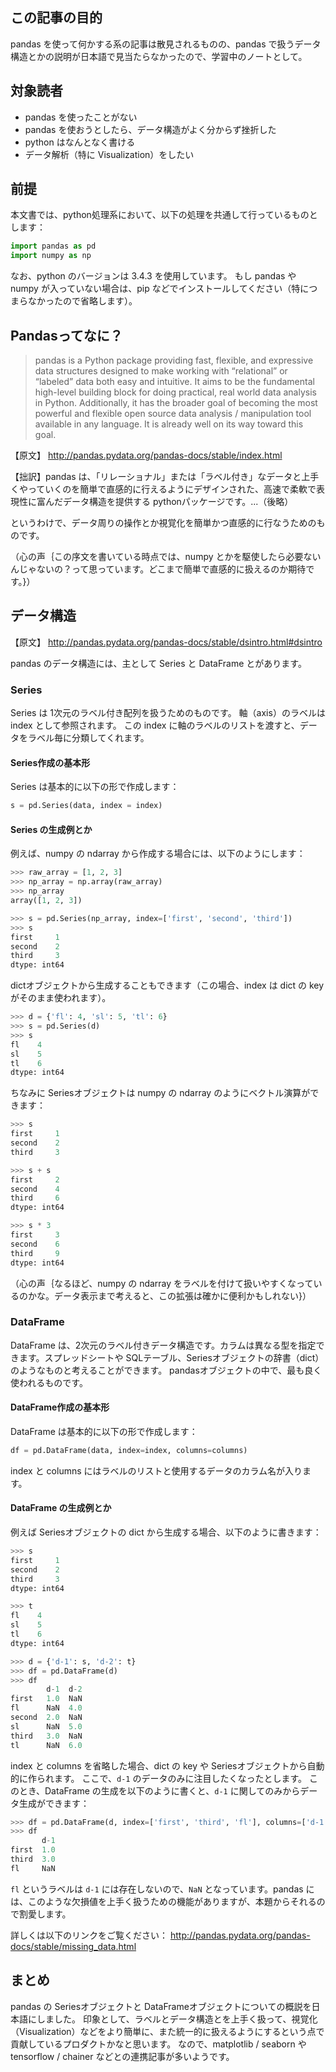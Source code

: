 ## この記事の目的

pandas を使って何かする系の記事は散見されるものの、pandas で扱うデータ構造とかの説明が日本語で見当たらなかったので、学習中のノートとして。

## 対象読者

- pandas を使ったことがない
- pandas を使おうとしたら、データ構造がよく分からず挫折した
- python はなんとなく書ける
- データ解析（特に Visualization）をしたい

## 前提

本文書では、python処理系において、以下の処理を共通して行っているものとします：

```python
import pandas as pd
import numpy as np
```

なお、python のバージョンは 3.4.3 を使用しています。
もし pandas や numpy が入っていない場合は、pip などでインストールしてください（特につまらなかったので省略します）。

## Pandasってなに？

> pandas is a Python package providing fast, flexible, and expressive data structures designed to make working with “relational” or “labeled” data both easy and intuitive. It aims to be the fundamental high-level building block for doing practical, real world data analysis in Python. Additionally, it has the broader goal of becoming the most powerful and flexible open source data analysis / manipulation tool available in any language. It is already well on its way toward this goal.

【原文】
http://pandas.pydata.org/pandas-docs/stable/index.html


【拙訳】pandas は、「リレーショナル」または「ラベル付き」なデータと上手くやっていくのを簡単で直感的に行えるようにデザインされた、高速で柔軟で表現性に富んだデータ構造を提供する pythonパッケージです。...（後略）

というわけで、データ周りの操作とか視覚化を簡単かつ直感的に行なうためのものです。

（心の声｛この序文を書いている時点では、numpy とかを駆使したら必要ないんじゃないの？って思っています。どこまで簡単で直感的に扱えるのか期待です。}）

## データ構造

【原文】
http://pandas.pydata.org/pandas-docs/stable/dsintro.html#dsintro

pandas のデータ構造には、主として Series と DataFrame とがあります。

### Series

Series は 1次元のラベル付き配列を扱うためのものです。
軸（axis）のラベルは index として参照されます。
この index に軸のラベルのリストを渡すと、データをラベル毎に分類してくれます。

#### Series作成の基本形

Series は基本的に以下の形で作成します：

```python
s = pd.Series(data, index = index)
```

#### Series の生成例とか

例えば、numpy の ndarray から作成する場合には、以下のようにします：

```python
>>> raw_array = [1, 2, 3]
>>> np_array = np.array(raw_array)
>>> np_array
array([1, 2, 3])

>>> s = pd.Series(np_array, index=['first', 'second', 'third'])
>>> s
first     1
second    2
third     3
dtype: int64
```

dictオブジェクトから生成することもできます（この場合、index は dict の key がそのまま使われます）。

```python
>>> d = {'fl': 4, 'sl': 5, 'tl': 6}
>>> s = pd.Series(d)
>>> s
fl    4
sl    5
tl    6
dtype: int64
```

ちなみに Seriesオブジェクトは numpy の ndarray のようにベクトル演算ができます：

```python
>>> s
first     1
second    2
third     3

>>> s + s
first     2
second    4
third     6
dtype: int64

>>> s * 3
first     3
second    6
third     9
dtype: int64
```

（心の声｛なるほど、numpy の ndarray をラベルを付けて扱いやすくなっているのかな。データ表示まで考えると、この拡張は確かに便利かもしれない}）

### DataFrame

DataFrame は、2次元のラベル付きデータ構造です。カラムは異なる型を指定できます。スプレッドシートや SQLテーブル、Seriesオブジェクトの辞書（dict）のようなものと考えることができます。
pandasオブジェクトの中で、最も良く使われるものです。

#### DataFrame作成の基本形

DataFrame は基本的に以下の形で作成します：

```python
df = pd.DataFrame(data, index=index, columns=columns)
```

index と columns にはラベルのリストと使用するデータのカラム名が入ります。

#### DataFrame の生成例とか

例えば Seriesオブジェクトの dict から生成する場合、以下のように書きます：

```python
>>> s
first     1
second    2
third     3
dtype: int64

>>> t
fl    4
sl    5
tl    6
dtype: int64

>>> d = {'d-1': s, 'd-2': t}
>>> df = pd.DataFrame(d)
>>> df
        d-1  d-2
first   1.0  NaN
fl      NaN  4.0
second  2.0  NaN
sl      NaN  5.0
third   3.0  NaN
tl      NaN  6.0
```

index と columns を省略した場合、dict の key や Seriesオブジェクトから自動的に作られます。
ここで、`d-1` のデータのみに注目したくなったとします。
このとき、DataFrame の生成を以下のように書くと、`d-1` に関してのみからデータ生成ができます：

```python
>>> df = pd.DataFrame(d, index=['first', 'third', 'fl'], columns=['d-1'])
>>> df
       d-1
first  1.0
third  3.0
fl     NaN
```

`fl` というラベルは `d-1` には存在しないので、`NaN` となっています。pandas には、このような欠損値を上手く扱うための機能がありますが、本題からそれるので割愛します。

詳しくは以下のリンクをご覧ください：
http://pandas.pydata.org/pandas-docs/stable/missing_data.html


## まとめ

pandas の Seriesオブジェクトと DataFrameオブジェクトについての概説を日本語にしました。
印象として、ラベルとデータ構造とを上手く扱って、視覚化（Visualization）などをより簡単に、また統一的に扱えるようにするという点で貢献しているプロダクトかなと思います。
なので、matplotlib / seaborn や tensorflow / chainer などとの連携記事が多いようです。